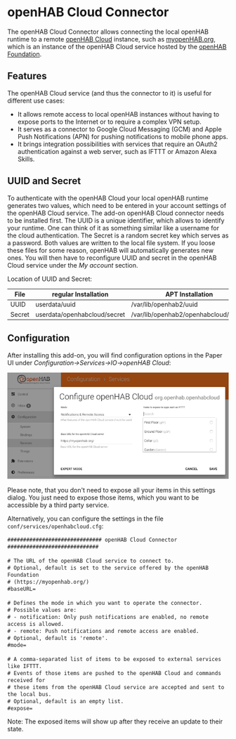 # openHAB Cloud Connector

The openHAB Cloud Connector allows connecting the local openHAB runtime to a remote [openHAB Cloud](https://github.com/openhab/openhab-cloud/blob/master/README.md) instance, such as [myopenHAB.org](http://www.myopenHAB.org), which is an instance of the
openHAB Cloud service hosted by the [openHAB Foundation](http://www.openhabfoundation.org/).

## Features

The openHAB Cloud service (and thus the connector to it) is useful for different use cases:

* It allows remote access to local openHAB instances without having to expose ports to the Internet or to require a complex VPN setup.
* It serves as a connector to Google Cloud Messaging (GCM) and Apple Push Notifications (APN) for pushing notifications to mobile phone apps.
* It brings integration possibilities with services that require an OAuth2 authentication against a web server, such as IFTTT or Amazon Alexa Skills.

## UUID and Secret

To authenticate with the openHAB Cloud your local openHAB runtime generates two values, which need to be entered in your account settings of the openHAB Cloud service. The add-on openHAB Cloud connector needs to be installed first. The UUID is a unique identifier, which allows to identify your runtime. One can think of it as something similar like a username for the cloud authentication. The Secret is a random secret key which serves as a password. Both values are written to the local file system. If you loose these files for some reason, openHAB will automatically generates new ones. You will then have to reconfigure UUID and secret in the openHAB Cloud service under the _My account_ section.

Location of UUID and Secret:

|File | regular Installation | APT Installation |
|-----|----------------------|------------------|
|UUID | userdata/uuid        | /var/lib/openhab2/uuid |
|Secret | userdata/openhabcloud/secret | /var/lib/openhab2/openhabcloud/secret |

## Configuration

After installing this add-on, you will find configuration options in the Paper UI under _Configuration->Services->IO->openHAB Cloud_:

![Configuration](doc/cfg.png)

Please note, that you don't need to expose all your items in this settings dialog.
You just need to expose those items, which you want to be accessible by a third party service.

Alternatively, you can configure the settings in the file `conf/services/openhabcloud.cfg`:

```
############################## openHAB Cloud Connector #############################

# The URL of the openHAB Cloud service to connect to.
# Optional, default is set to the service offered by the openHAB Foundation
# (https://myopenhab.org/)
#baseURL=

# Defines the mode in which you want to operate the connector.
# Possible values are:
# - notification: Only push notifications are enabled, no remote access is allowed.
# - remote: Push notifications and remote access are enabled.
# Optional, default is 'remote'.
#mode=

# A comma-separated list of items to be exposed to external services like IFTTT. 
# Events of those items are pushed to the openHAB Cloud and commands received for
# these items from the openHAB Cloud service are accepted and sent to the local bus.
# Optional, default is an empty list.
#expose=
```

Note: The exposed items will show up after they receive an update to their state.
